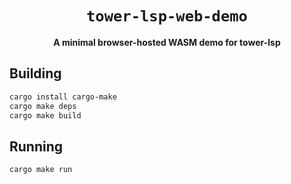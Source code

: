 <div align="center">
  <h1><code>tower-lsp-web-demo</code></h1>
  <p>
    <strong>A minimal browser-hosted WASM demo for tower-lsp</strong>
  </p>
</div>

## Building

```sh
cargo install cargo-make
cargo make deps
cargo make build
```

## Running

```sh
cargo make run
```
